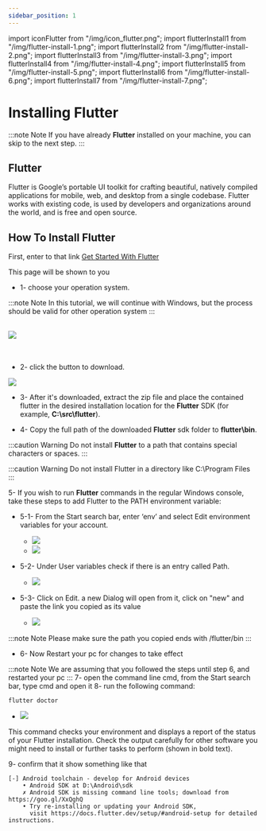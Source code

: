 ```yaml
---
sidebar_position: 1
---
```


import iconFlutter from "/img/icon_flutter.png";
import flutterInstall1 from "/img/flutter-install-1.png";
import flutterInstall2 from "/img/flutter-install-2.png";
import flutterInstall3 from "/img/flutter-install-3.png";
import flutterInstall4 from "/img/flutter-install-4.png";
import flutterInstall5 from "/img/flutter-install-5.png";
import flutterInstall6 from "/img/flutter-install-6.png";
import flutterInstall7 from "/img/flutter-install-7.png";

# Installing Flutter

:::note Note
If you have already **Flutter** installed on your machine, you can skip to the next step.
:::

## Flutter

Flutter is Google’s portable UI toolkit for crafting beautiful, natively compiled applications for mobile, web, and desktop from a single codebase. Flutter works with existing code, is used by developers and organizations around the world, and is free and open source.

## How To Install Flutter

First, enter to that link [Get Started With Flutter](https://docs.flutter.dev/get-started/install)

This page will be shown to you

- 1- choose your operation system.

:::note Note
In this tutorial, we will continue with Windows, but the process should be valid for other operation system
:::

<br />
<img src={flutterInstall1} />
<br />
<br />
<br />

- 2- click the button to download.

<img src={flutterInstall2} />
<br />

- 3- After it's downloaded, extract the zip file and place the contained flutter in the desired installation location for the **Flutter** SDK (for example, **C:\src\flutter**).

- 4- Copy the full path of the downloaded **Flutter** sdk folder to **flutter\bin**.

:::caution Warning
Do not install **Flutter** to a path that contains special characters or spaces.
:::

:::caution Warning
Do not install Flutter in a directory like C:\Program Files\
:::

5- If you wish to run **Flutter** commands in the regular Windows console, take these steps to add Flutter to the PATH environment variable:

- 5-1- From the Start search bar, enter ‘env’ and select Edit environment variables for your account.
  - <img src={flutterInstall3} />
  - <img src={flutterInstall4} />
- 5-2- Under User variables check if there is an entry called Path.
  - <img src={flutterInstall5} />
- 5-3- Click on Edit. a new Dialog will open from it, click on "new" and paste the link you copied as its value

  - <img src={flutterInstall6} />

:::note Note
Please make sure the path you copied ends with /flutter/bin
:::

- 6- Now Restart your pc for changes to take effect

:::note Note
We are assuming that you followed the steps until step 6, and restarted your pc
:::
7- open the command line cmd, from the Start search bar, type cmd and open it
8- run the following command:

```
flutter doctor
```

- <img src={flutterInstall7} />

This command checks your environment and displays a report of the status of your Flutter installation. Check the output carefully for other software you might need to install or further tasks to perform (shown in bold text).

9- confirm that it show something like that

```
[-] Android toolchain - develop for Android devices
    • Android SDK at D:\Android\sdk
    ✗ Android SDK is missing command line tools; download from https://goo.gl/XxQghQ
    • Try re-installing or updating your Android SDK,
      visit https://docs.flutter.dev/setup/#android-setup for detailed instructions.
```
